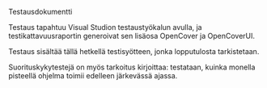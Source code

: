 Testausdokumentti

Testaus tapahtuu Visual Studion testaustyökalun avulla, ja testikattavuusraportin generoivat sen lisäosa OpenCover ja OpenCoverUI.

Testaus sisältää tällä hetkellä testisyötteen, jonka lopputulosta tarkistetaan.

Suorituskykytestejä on myös tarkoitus kirjoittaa: testataan, kuinka monella pisteellä ohjelma toimii edelleen järkevässä ajassa.
